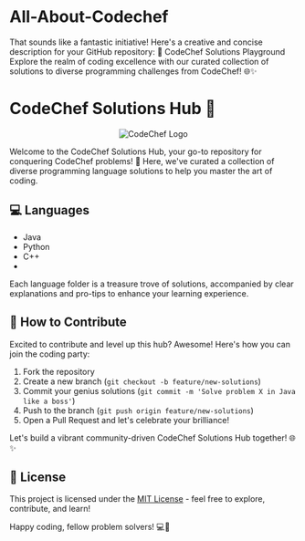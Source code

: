# All-About-Codechef
That sounds like a fantastic initiative! Here's a creative and concise description for your GitHub repository:  🚀 CodeChef Solutions Playground  Explore the realm of coding excellence with our curated collection of solutions to diverse programming challenges from CodeChef! 🌐✨

# CodeChef Solutions Hub 🚀

<p align="center">
  <img src="insert_codechef_logo_url_here" alt="CodeChef Logo">
</p>

Welcome to the CodeChef Solutions Hub, your go-to repository for conquering CodeChef problems! 🌟 Here, we've curated a collection of diverse programming language solutions to help you master the art of coding.

## :computer: Languages

- Java
- Python
- C++
- <!-- Add more languages as needed -->

Each language folder is a treasure trove of solutions, accompanied by clear explanations and pro-tips to enhance your learning experience.

## :raised_hands: How to Contribute

Excited to contribute and level up this hub? Awesome! Here's how you can join the coding party:

1. Fork the repository
2. Create a new branch (`git checkout -b feature/new-solutions`)
3. Commit your genius solutions (`git commit -m 'Solve problem X in Java like a boss'`)
4. Push to the branch (`git push origin feature/new-solutions`)
5. Open a Pull Request and let's celebrate your brilliance!

Let's build a vibrant community-driven CodeChef Solutions Hub together! 🌐✨

## :scroll: License

This project is licensed under the [MIT License](LICENSE) - feel free to explore, contribute, and learn!

Happy coding, fellow problem solvers! 💻🚀

